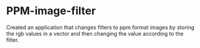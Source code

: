# PPM-image-filter

Created an application that changes filters to ppm format images by storing the rgb values in a vector and then changing the value according to the filter.
